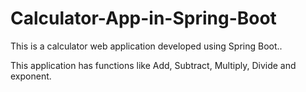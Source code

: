 # Calculator-App-in-Spring-Boot

This is a calculator web application developed using Spring Boot..

This application has functions like Add, Subtract, Multiply, Divide and exponent. 

